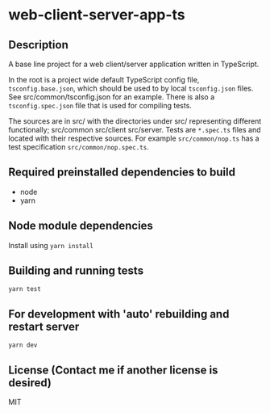 # web-client-server-app-ts

## Description
A base line project for a web client/server application written in TypeScript.

In the root is a project wide default TypeScript config file, `tsconfig.base.json`,
which should be used to by local `tsconfig.json` files. See src/common/tsconfig.json
for an example. There is also a `tsconfig.spec.json` file that is used for
compiling tests.

The sources are in src/ with the directories under src/ representing different
functionally; src/common src/client src/server. Tests are `*.spec.ts` files and
located with their respective sources. For example `src/common/nop.ts` has a
test specification `src/common/nop.spec.ts`.

## Required preinstalled dependencies to build
- node
- yarn

## Node module dependencies
Install using `yarn install`

## Building and running tests
`yarn test`

## For development with 'auto' rebuilding and restart server
`yarn dev`

## License (Contact me if another license is desired)
MIT
